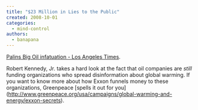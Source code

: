 ```yaml
---
title: "$23 Million in Lies to the Public"
created: 2008-10-01
categories: 
  - mind-control
authors: 
  - banapana
---
```


[Palins Big Oil infatuation - Los Angeles Times](http://www.latimes.com/news/opinion/commentary/la-oe-kennedy24-2008sep24,1,587688.story).

Robert Kennedy, Jr. takes a hard look at the fact that oil companies are _still_ funding organizations who spread disinformation about global warming. If you want to know more about how Exxon funnels money to these organizations, Greenpeace \[spells it out for you\](http://www.greenpeace.org/usa/campaigns/global-warming-and-energy/exxon-secrets).
